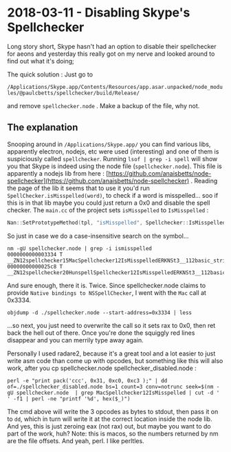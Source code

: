 # 2018-03-11 - Disabling Skype's Spellchecker

Long story short, Skype hasn't had an option to disable their spellchecker for aeons and yesterday this really got on my nerve and looked around to find out what it's doing;

The quick solution : Just go to

`/Applications/Skype.app/Contents/Resources/app.asar.unpacked/node_modules/@paulcbetts/spellchecker/build/Release/`

and remove `spellchecker.node` . Make a backup of the file, why not.

## The explanation

Snooping around in `/Applications/Skype.app/` you can find various libs, apparently electron, nodejs, etc were used (interesting) and one of them is suspiciously called `spellchecker`. Running `lsof | grep -i spell` will show you that Skype is indeed using the node file (`spellchecker.node`). This file is apparently a nodejs lib from here : [https://github.com/anaisbetts/node-spellchecker](https://github.com/anaisbetts/node-spellchecker) . Reading the page of the lib it seems that to use it you'd run `SpellChecker.isMisspelled(word)`, to check if a word is misspelled... soo if this is in that lib maybe you could just return a 0x0 and disable the spell checker. The `main.cc` of the project sets `isMisspelled` to `IsMisspelled` :

```cxx
Nan::SetPrototypeMethod(tpl, "isMisspelled", Spellchecker::IsMisspelled);
```

So just in case we do a case-insensitive search on the symbol...

```shell
nm -gU spellchecker.node | grep -i ismisspelled
0000000000003334 T __ZN12spellchecker15MacSpellchecker12IsMisspelledERKNSt3__112basic_stringIcNS1_11char_traitsIcEENS1_9allocatorIcEEEE
00000000000025c8 T __ZN12spellchecker20HunspellSpellchecker12IsMisspelledERKNSt3__112basic_stringIcNS1_11char_traitsIcEENS1_9allocatorIcEEEE
```

And sure enough, there it is. Twice. Since spellchecker.node claims to provide `Native bindings to NSSpellChecker`, I went with the `Mac` call at 0x3334.

```shell
objdump -d ./spellchecker.node --start-address=0x3334 | less
```

...so next, you just need to overwrite the call so it sets rax to 0x0, then ret back the hell out of there. Once you're done the squiggly red lines disappear and you can merrily type away again.

Personally I used radare2, because it's a great tool and a lot easier to just write asm code than come up with opcodes, but something like this will also work, after you cp spellchecker.node spellchecker_disabled.node :

```shell
perl -e "print pack('ccc', 0x31, 0xc0, 0xc3 );" | dd of=./spellchecker_disabled.node bs=1 count=3 conv=notrunc seek=$(nm -gU spellchecker.node  | grep MacSpellchecker12IsMisspelled | cut -d ' ' -f1 | perl -ne "printf '%d', hex($_)")
```

The cmd above will write the 3 opcodes as bytes to stdout, then pass it on to `dd`, which in turn will write it at the correct location inside the node lib. And yes, this is just zeroing eax (not rax) out, but maybe you want to do part of the work, huh? Note: this is macos, so the numbers returned by nm are the file offsets. And yeah, perl. I like perltles.
